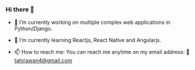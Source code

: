 ### Hi there 👋
- 🔭 I’m currently working on multiple complex web applications in Python/Django.

- 🌱 I’m currently learning Reactjs, React Native and Angularjs.

- 📫 How to reach me:
     You can reach me anytime on my email address: :e-mail: tahirawan4@gmail.com

<!--
**tahirawan4/tahirawan4** is a ✨ _special_ ✨ repository because its `README.md` (this file) appears on your GitHub profile.

Here are some ideas to get you started:



- 👯 I’m looking to collaborate on ...
- 🤔 I’m looking for help with ...
- 💬 Ask me about ...
- 📫 How to reach me: ...
- 😄 Pronouns: ...
- ⚡ Fun fact: ...
-->
